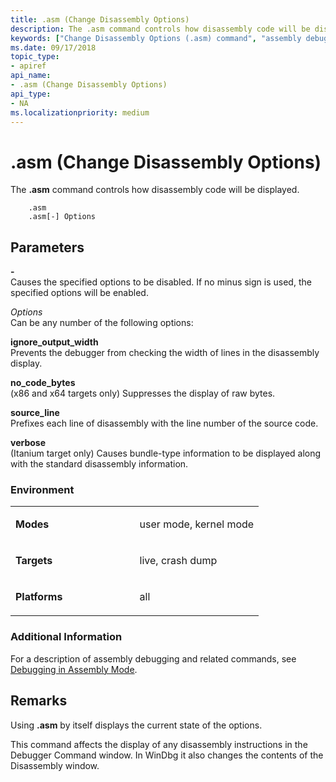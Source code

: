 ```yaml
---
title: .asm (Change Disassembly Options)
description: The .asm command controls how disassembly code will be displayed.
keywords: ["Change Disassembly Options (.asm) command", "assembly debugging, Change Disassembly Options (.asm) command", ".asm (Change Disassembly Options) Windows Debugging"]
ms.date: 09/17/2018
topic_type:
- apiref
api_name:
- .asm (Change Disassembly Options)
api_type:
- NA
ms.localizationpriority: medium
---
```


# .asm (Change Disassembly Options)


The **.asm** command controls how disassembly code will be displayed.

```dbgcmd
    .asm 
    .asm[-] Options
```

## <span id="ddk_meta_change_disassembly_options_dbg"></span><span id="DDK_META_CHANGE_DISASSEMBLY_OPTIONS_DBG"></span>Parameters


<span id="_______-______"></span> **-**   
Causes the specified options to be disabled. If no minus sign is used, the specified options will be enabled.

<span id="_______Options______"></span><span id="_______options______"></span><span id="_______OPTIONS______"></span> *Options*   
Can be any number of the following options:

<span id="ignore_output_width"></span><span id="IGNORE_OUTPUT_WIDTH"></span>**ignore\_output\_width**  
Prevents the debugger from checking the width of lines in the disassembly display.

<span id="no_code_bytes"></span><span id="NO_CODE_BYTES"></span>**no\_code\_bytes**  
(x86 and x64 targets only) Suppresses the display of raw bytes.

<span id="source_line"></span><span id="SOURCE_LINE"></span>**source\_line**  
Prefixes each line of disassembly with the line number of the source code.

<span id="verbose"></span><span id="VERBOSE"></span>**verbose**  
(Itanium target only) Causes bundle-type information to be displayed along with the standard disassembly information.

### <span id="Environment"></span><span id="environment"></span><span id="ENVIRONMENT"></span>Environment

<table>
<colgroup>
<col width="50%" />
<col width="50%" />
</colgroup>
<tbody>
<tr class="odd">
<td align="left"><p><strong>Modes</strong></p></td>
<td align="left"><p>user mode, kernel mode</p></td>
</tr>
<tr class="even">
<td align="left"><p><strong>Targets</strong></p></td>
<td align="left"><p>live, crash dump</p></td>
</tr>
<tr class="odd">
<td align="left"><p><strong>Platforms</strong></p></td>
<td align="left"><p>all</p></td>
</tr>
</tbody>
</table>

 

### <span id="Additional_Information"></span><span id="additional_information"></span><span id="ADDITIONAL_INFORMATION"></span>Additional Information

For a description of assembly debugging and related commands, see [Debugging in Assembly Mode](debugging-in-assembly-mode.md).

Remarks
-------

Using **.asm** by itself displays the current state of the options.

This command affects the display of any disassembly instructions in the Debugger Command window. In WinDbg it also changes the contents of the Disassembly window.

 

 






